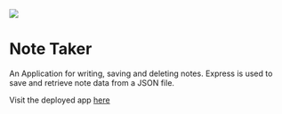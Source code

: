 
<img src='https://img.shields.io/badge/license-MIT-blue.svg'>
 
<h1> Note Taker </h1>

<p> An Application for writing, saving and deleting notes. Express is used to save and retrieve note data from a JSON file. </p>


Visit the deployed app <a href="https://note-taker-bsandfer.herokuapp.com/" target="_blank" rel="noreferrer">here</a>
